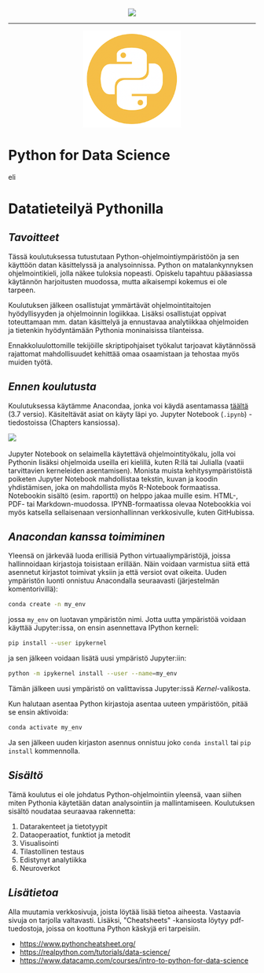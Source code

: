 <p align="center">
<img src="https://www.bilot.fi/wp-content/uploads/2018/06/bilot-logo.png" align="middle"/>
</p>

<hr>

<p align="center">
<img src="py-logo.png" width="200pt" align="middle"/>
</p>

# Python for Data Science
eli
# Datatieteilyä Pythonilla

## *Tavoitteet*
<p>Tässä koulutuksessa tutustutaan Python-ohjelmointiympäristöön ja sen käyttöön datan käsittelyssä ja analysoinnissa. Python on matalankynnyksen ohjelmointikieli, jolla näkee tuloksia nopeasti. Opiskelu tapahtuu pääasiassa käytännön harjoitusten muodossa, mutta aikaisempi kokemus ei ole tarpeen.</p>

<p>Koulutuksen jälkeen osallistujat ymmärtävät ohjelmointitaitojen hyödyllisyyden ja ohjelmoinnin logiikkaa. Lisäksi osallistujat oppivat toteuttamaan mm. datan käsittelyä ja ennustavaa analytiikkaa ohjelmoiden ja tietenkin hyödyntämään Pythonia moninaisissa tilanteissa.</p>

<p>Ennakkoluulottomille tekijöille skriptipohjaiset työkalut tarjoavat käytännössä rajattomat mahdollisuudet kehittää omaa osaamistaan ja tehostaa myös muiden työtä.</p>

## *Ennen koulutusta*
<p>Koulutuksessa käytämme Anacondaa, jonka voi käydä asentamassa 
  <a href="https://www.anaconda.com/distribution/">täältä</a> (3.7 versio).
  Käsiteltävät asiat on käyty läpi yo. Jupyter Notebook (<code>.ipynb</code>) -tiedostoissa (Chapters kansiossa).
</p>

<img src="https://upload.wikimedia.org/wikipedia/commons/thumb/3/38/Jupyter_logo.svg/500px-Jupyter_logo.svg.png" width="100pt">

Jupyter Notebook on selaimella käytettävä ohjelmointityökalu, jolla voi Pythonin lisäksi ohjelmoida useilla eri kielillä, kuten R:llä tai Julialla (vaatii tarvittavien kerneleiden asentamisen). Monista muista kehitysympäristöistä poiketen Jupyter Notebook mahdollistaa tekstin, kuvan ja koodin yhdistämisen, joka on mahdollista myös R-Notebook formaatissa. Notebookin sisältö (esim. raportti) on helppo jakaa muille esim. HTML-, PDF- tai Markdown-muodossa. IPYNB-formaatissa olevaa Notebookkia voi myös katsella sellaisenaan versionhallinnan verkkosivulle, kuten GitHubissa.

## *Anacondan kanssa toimiminen*
<p>Yleensä on järkevää luoda erillisiä Python virtuaaliympäristöjä, joissa hallinnoidaan kirjastoja toisistaan erillään. Näin voidaan varmistua siitä että asennetut kirjastot toimivat yksiin ja että versiot ovat oikeita. Uuden ympäristön luonti onnistuu Anacondalla seuraavasti (järjestelmän komentorivillä):</p>

```bash
conda create -n my_env
```

jossa `my_env` on luotavan ympäristön nimi. Jotta uutta ympäristöä voidaan käyttää Jupyter:issa, on ensin asennettava IPython kerneli:

```bash
pip install --user ipykernel
```

ja sen jälkeen voidaan lisätä uusi ympäristö Jupyter:iin:

```bash
python -m ipykernel install --user --name=my_env
```
Tämän jälkeen uusi ympäristö on valittavissa Jupyter:issä *Kernel*-valikosta.

Kun halutaan asentaa Python kirjastoja asentaa uuteen ympäristöön, pitää se ensin aktivoida:

```bash
conda activate my_env
```

Ja sen jälkeen uuden kirjaston asennus onnistuu joko `conda install` tai `pip install` kommennolla.


## *Sisältö*
<p>Tämä koulutus ei ole johdatus Python-ohjelmointiin yleensä, vaan siihen miten Pythonia 
  käytetään datan analysointiin ja mallintamiseen. Koulutuksen sisältö noudataa 
  seuraavaa rakennetta:</p>

1. Datarakenteet ja tietotyypit  
2. Dataoperaatiot, funktiot ja metodit  
3. Visualisointi  
4. Tilastollinen testaus  
5. Edistynyt analytiikka
6. Neuroverkot

## *Lisätietoa*
Alla muutamia verkkosivuja, joista löytää lisää tietoa aiheesta. Vastaavia sivuja on tarjolla valtavasti. Lisäksi, "Cheatsheets" -kansiosta löytyy pdf-tuedostoja, joissa on koottuna Python käskyjä eri tarpeisiin.

- https://www.pythoncheatsheet.org/  
- https://realpython.com/tutorials/data-science/  
- https://www.datacamp.com/courses/intro-to-python-for-data-science  
